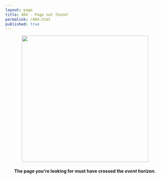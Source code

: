 ```yaml
---
layout: page
title: 404 - Page not found!
permalink: /404.html
published: true
---
```

<center><img src="{{ site.baseurl }}/images/404.jpg" style="width: 400px;"/></center>
<h4 align="center">The page you're looking for must have crossed the <i>event horizon</i>.</h4>
